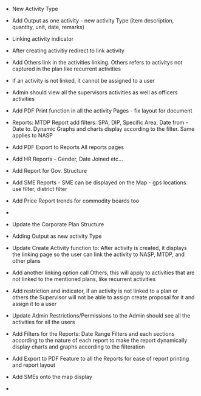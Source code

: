- New Activity Type
- Add Output as one activity - new activity Type (item description, quantity, unit, date, remarks)
- Linking activity indicator
- After creating activitiy redirect to link activity
- Add Others link in the activities linking. Others refers to activitys not captured in the plan like recurrent activities
- If an activity is not linked, it cannot be assigned to a user
- Admin should view all the supervisors activities as well as officers activities
- Add PDF Print function in all the activity Pages - fix layout for document
- Reports: MTDP Report add filters: SPA, DIP, Specific Area, Date from - Date to. Dynamic Graphs and charts display according to the filter. Same applies to NASP
- Add PDF Export to Reports All reports pages
- Add HR Reports - Gender, Date Joined etc...
- Add Report for Gov. Structure 
- Add SME Reports - SME can be displayed on the Map - gps locations. use filter, district filter
- Add Price Report trends for commodity boards too
- 

- Update the Corporate Plan Structure
- Adding Output as new activity Type
- Update Create Activity function to: After activity is created, it displays the linking page so the user can link the activity to NASP, MTDP, and other plans
- Add another linking option call Others, this will apply to activities that are not linked to the mentioned plans, like recurrent activities
- Add restriction and indicator, if an activity is not linked to a plan or others the Supervisor will not be able to assign create proposal for it and assign it to a user
- Update Admin Restrictions/Permissions to the Admin should see all the activities for all the users
- Add Filters for the Reports: Date Range Filters and each sections according to the nature of each report to make the report dynamically display charts and graphs according to the filteration
- Add Export to PDF Feature to all the Reports for ease of report printing and report layout
- Add SMEs onto the map display
- 